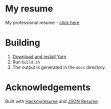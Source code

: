 # My resume

My professional resume - [click here](https://jannis-baratheon.github.io/resume/)

# Building

1. [Download and install Yarn](https://yarnpkg.com/lang/en/docs/install/)
1. Run `build.sh`
1. The output is generated in the `docs` directory.

# Acknowledgements

Built with [Hackmyresume](https://github.com/hacksalot/HackMyResume) and [JSON Resume](https://jsonresume.org).